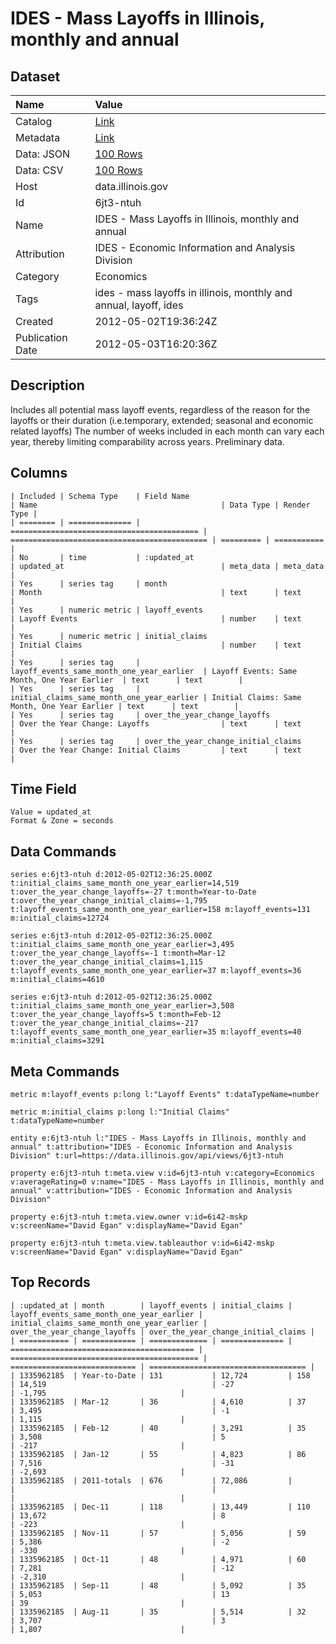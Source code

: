 # IDES - Mass Layoffs in Illinois, monthly and annual

## Dataset

| Name | Value |
| :--- | :---- |
| Catalog | [Link](https://catalog.data.gov/dataset/ides-mass-layoffs-in-illinois-monthly-and-annual-f9f5b) |
| Metadata | [Link](https://data.illinois.gov/api/views/6jt3-ntuh) |
| Data: JSON | [100 Rows](https://data.illinois.gov/api/views/6jt3-ntuh/rows.json?max_rows=100) |
| Data: CSV | [100 Rows](https://data.illinois.gov/api/views/6jt3-ntuh/rows.csv?max_rows=100) |
| Host | data.illinois.gov |
| Id | 6jt3-ntuh |
| Name | IDES - Mass Layoffs in Illinois, monthly and annual |
| Attribution | IDES - Economic Information and Analysis Division |
| Category | Economics |
| Tags | ides - mass layoffs in illinois, monthly and annual, layoff, ides |
| Created | 2012-05-02T19:36:24Z |
| Publication Date | 2012-05-03T16:20:36Z |

## Description

Includes all potential mass layoff events, regardless of the reason for the layoffs or their duration (i.e.temporary, extended; seasonal and economic related layoffs)
The number of weeks included in each month can vary each year, thereby limiting comparability across years.
Preliminary data.

## Columns

```ls
| Included | Schema Type    | Field Name                                 | Name                                         | Data Type | Render Type |
| ======== | ============== | ========================================== | ============================================ | ========= | =========== |
| No       | time           | :updated_at                                | updated_at                                   | meta_data | meta_data   |
| Yes      | series tag     | month                                      | Month                                        | text      | text        |
| Yes      | numeric metric | layoff_events                              | Layoff Events                                | number    | text        |
| Yes      | numeric metric | initial_claims                             | Initial Claims                               | number    | text        |
| Yes      | series tag     | layoff_events_same_month_one_year_earlier  | Layoff Events: Same Month, One Year Earlier  | text      | text        |
| Yes      | series tag     | initial_claims_same_month_one_year_earlier | Initial Claims: Same Month, One Year Earlier | text      | text        |
| Yes      | series tag     | over_the_year_change_layoffs               | Over the Year Change: Layoffs                | text      | text        |
| Yes      | series tag     | over_the_year_change_initial_claims        | Over the Year Change: Initial Claims         | text      | text        |
```

## Time Field

```ls
Value = updated_at
Format & Zone = seconds
```

## Data Commands

```ls
series e:6jt3-ntuh d:2012-05-02T12:36:25.000Z t:initial_claims_same_month_one_year_earlier=14,519 t:over_the_year_change_layoffs=-27 t:month=Year-to-Date t:over_the_year_change_initial_claims=-1,795 t:layoff_events_same_month_one_year_earlier=158 m:layoff_events=131 m:initial_claims=12724

series e:6jt3-ntuh d:2012-05-02T12:36:25.000Z t:initial_claims_same_month_one_year_earlier=3,495 t:over_the_year_change_layoffs=-1 t:month=Mar-12 t:over_the_year_change_initial_claims=1,115 t:layoff_events_same_month_one_year_earlier=37 m:layoff_events=36 m:initial_claims=4610

series e:6jt3-ntuh d:2012-05-02T12:36:25.000Z t:initial_claims_same_month_one_year_earlier=3,508 t:over_the_year_change_layoffs=5 t:month=Feb-12 t:over_the_year_change_initial_claims=-217 t:layoff_events_same_month_one_year_earlier=35 m:layoff_events=40 m:initial_claims=3291
```

## Meta Commands

```ls
metric m:layoff_events p:long l:"Layoff Events" t:dataTypeName=number

metric m:initial_claims p:long l:"Initial Claims" t:dataTypeName=number

entity e:6jt3-ntuh l:"IDES - Mass Layoffs in Illinois, monthly and annual" t:attribution="IDES - Economic Information and Analysis Division" t:url=https://data.illinois.gov/api/views/6jt3-ntuh

property e:6jt3-ntuh t:meta.view v:id=6jt3-ntuh v:category=Economics v:averageRating=0 v:name="IDES - Mass Layoffs in Illinois, monthly and annual" v:attribution="IDES - Economic Information and Analysis Division"

property e:6jt3-ntuh t:meta.view.owner v:id=6i42-mskp v:screenName="David Egan" v:displayName="David Egan"

property e:6jt3-ntuh t:meta.view.tableauthor v:id=6i42-mskp v:screenName="David Egan" v:displayName="David Egan"
```

## Top Records

```ls
| :updated_at | month        | layoff_events | initial_claims | layoff_events_same_month_one_year_earlier | initial_claims_same_month_one_year_earlier | over_the_year_change_layoffs | over_the_year_change_initial_claims | 
| =========== | ============ | ============= | ============== | ========================================= | ========================================== | ============================ | =================================== | 
| 1335962185  | Year-to-Date | 131           | 12,724         | 158                                       | 14,519                                     | -27                          | -1,795                              | 
| 1335962185  | Mar-12       | 36            | 4,610          | 37                                        | 3,495                                      | -1                           | 1,115                               | 
| 1335962185  | Feb-12       | 40            | 3,291          | 35                                        | 3,508                                      | 5                            | -217                                | 
| 1335962185  | Jan-12       | 55            | 4,823          | 86                                        | 7,516                                      | -31                          | -2,693                              | 
| 1335962185  | 2011-totals  | 676           | 72,086         |                                           |                                            |                              |                                     | 
| 1335962185  | Dec-11       | 118           | 13,449         | 110                                       | 13,672                                     | 8                            | -223                                | 
| 1335962185  | Nov-11       | 57            | 5,056          | 59                                        | 5,386                                      | -2                           | -330                                | 
| 1335962185  | Oct-11       | 48            | 4,971          | 60                                        | 7,281                                      | -12                          | -2,310                              | 
| 1335962185  | Sep-11       | 48            | 5,092          | 35                                        | 5,053                                      | 13                           | 39                                  | 
| 1335962185  | Aug-11       | 35            | 5,514          | 32                                        | 3,707                                      | 3                            | 1,807                               | 
```